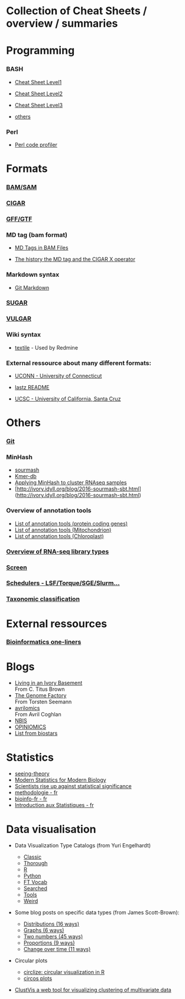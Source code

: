 Collection of Cheat Sheets / overview / summaries
===========================

# Programming

### BASH
 * [Cheat Sheet Level1](https://github.com/NBISweden/GAAS/blob/master/annotation/CheatSheet/Bash_cheat_%20sheet_level1.pdf)

 * [Cheat Sheet Level2](https://github.com/NBISweden/GAAS/blob/master/annotation/CheatSheet/Bash_cheat_%20sheet_level2.pdf) 

 * [Cheat Sheet Level3](https://github.com/NBISweden/GAAS/blob/master/annotation/CheatSheet/Bash_cheat_%20sheet_level3.pdf) 
 
 * [others](bash_other.md)

### Perl
 * [Perl code profiler](perl_code_profiler.md)

# Formats


### [BAM/SAM](https://samtools.github.io/hts-specs/SAMv1.pdf)
### [CIGAR](cigar.md)
### [GFF/GTF](gxf.md)
### MD tag (bam format)
 * [MD Tags in BAM Files](https://github.com/vsbuffalo/devnotes/wiki/The-MD-Tag-in-BAM-Files)
    
 * [The history the MD tag and the CIGAR X operator](http://lh3.github.io/2018/03/27/the-history-the-cigar-x-operator-and-the-md-tag)
### Markdown syntax
  * [Git Markdown](https://guides.github.com/features/mastering-markdown/)
### [SUGAR](sugar.md)
### [VULGAR](vulgar.md)
### Wiki syntax
  * [textile](https://textile-lang.com) - Used by Redmine
### External ressource about many different formats:
 * [UCONN - University of Connecticut](https://bioinformatics.uconn.edu/resources-and-events/tutorials-2/file-formats-tutorial/)
 
 * [lastz README](http://www.bx.psu.edu/~rsharris/lastz/newer/README.lastz-1.02.40.html#ex_cigar)
 
 * [UCSC - University of California, Santa Cruz](https://genome.ucsc.edu/FAQ/FAQformat.html)

# Others

### [Git](git.md)

### MinHash
 * [sourmash](http://joss.theoj.org/papers/10.21105/joss.00027)
 * [Kmer-db](https://github.com/refresh-bio/kmer-db)
 * [Applying MinHash to cluster RNAseq samples](http://ivory.idyll.org/blog/2016-sourmash.html)
 * [http://ivory.idyll.org/blog/2016-sourmash-sbt.html] (http://ivory.idyll.org/blog/2016-sourmash-sbt.html)

### Overview of annotation tools
 * [List of annotation tools (protein coding genes)](https://github.com/NBISweden/GAAS/blob/master/annotation/CheatSheet/annotation_tools.md)
 * [List of annotation tools (Mitochondrion)](https://github.com/NBISweden/GAAS/blob/master/annotation/CheatSheet/annotation_tools_mito.md)
 * [List of annotation tools (Chloroplast)](https://github.com/NBISweden/GAAS/blob/master/annotation/CheatSheet/annotation_tools_chloro.md)

### [Overview of RNA-seq library types](rnaseq_library_types.md)

### [Screen](screen.md)

### [Schedulers - LSF/Torque/SGE/Slurm...](pictures/scheduler_rosetta.pdf)

### [Taxonomic classification](taxonomic_classification.md)

# External ressources

### [Bioinformatics one-liners](https://github.com/stephenturner/oneliners)

# Blogs  
 * [Living in an Ivory Basement](http://ivory.idyll.org/blog/)  
   From C. Titus Brown
 * [The Genome Factory](https://thegenomefactory.blogspot.com)  
   From Torsten Seemann
 * [avrilomics](http://avrilomics.blogspot.com)  
   From Avril Coghlan
 * [NBIS](https://nbis.se/blog/)
 * [OPINIOMICS](http://www.opiniomics.org)
 * [List from biostars](https://www.biostars.org/p/243961/)

# Statistics  
 * [seeing-theory](https://seeing-theory.brown.edu)
 * [Modern Statistics for Modern Biology](https://www.huber.embl.de/msmb/)
 * [Scientists rise up against statistical significance](https://www.nature.com/articles/d41586-019-00857-9)
 * [methodologie - fr](https://fr.slideshare.net/bachelet/methodologie-mesurer-testerdeshypotheses)
 * [bioinfo-fr - fr](https://bioinfo-fr.net/tests-statistiques-suivez-lguide)
 * [Introduction aux Statistiques - fr](http://www.cons-dev.org/elearning/stat/index.html)
 
 # Data visualisation  
 
 * Data Visualization Type Catalogs (from Yuri Engelhardt)
    * [Classic](https://datavizcatalogue.com)
    * [Thorough](http://datavizproject.com)
    * [R](https://www.r-graph-gallery.com)
    * [Python](https://python-graph-gallery.com)
    * [FT Vocab](http://ft.com/vocabulary)
    * [Searched](http://visualizationuniverse.com/charts)
    * [Tools](http://chartmaker.visualisingdata.com)
    * [Weird](https://xeno.graphics)

 * Some blog posts on specific data types (from James Scott-Brown):
    * [Distributions (16 ways)](http://www.darkhorseanalytics.com/blog/visualizing-distributions-3?es_p=3278620)
    * [Graphs (6 ways)](https://www.twosixlabs.com/6-ways-visualize-graphs)
    * [Two numbers (45 ways)](https://www.scribblelive.com/blog/2012/07/27/45-ways-to-communicate-two-quantities/)
    * [Proportions (9 ways)](http://flowingdata.com/2009/11/25/9-ways-to-visualize-proportions-a-guide/)
    * [Change over time (11 ways)](http://flowingdata.com/2010/01/07/11-ways-to-visualize-changes-over-time-a-guide/)

 * Circular plots
    * [circlize: circular visualization in R](https://github.com/jokergoo/circlize)
    * [circos plots](https://medium.com/@Marianattestad/a-treatise-on-making-circos-plots-from-genomic-data-7ff496849e0)
    
 * [ClustVis a web tool for visualizing clustering of multivariate data](https://biit.cs.ut.ee/clustvis/)
